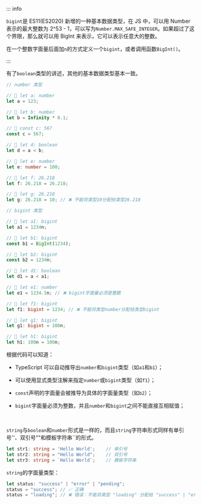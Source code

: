 ::: info

`bigint`是 ES11(ES2020) 新增的一种基本数据类型，在 JS 中，可以用 Number 表示的最大整数为 2^53 - 1，可以写为`Number.MAX_SAFE_INTEGER`。如果超过了这个界限，那么就可以用 BigInt 来表示，它可以表示任意大的整数。

在一个整数字面量后面加`n`的方式定义一个`bigint`，或者调用函数`BigInt()`。

:::


有了`boolean`类型的讲述，其他的基本数据类型基本一致。

```typescript
// number 类型

// 🤔 let a: number
let a = 123;

// 🤔 let b: number
let b = Infinity * 0.1;

// 🤔 const c: 567
const c = 567;

// 🤔 let d: boolean
let d = a < b;

// 🤔 let e: number
let e: number = 100;

// 🤔 let f: 26.218
let f: 26.218 = 26.218;

// 🤔 let g: 26.218
let g: 26.218 = 10; // ❌ 不能将类型10分配给类型26.218
```

```typescript
// bigint 类型

// 🤔 let a1: bigint
let a1 = 1234n;

// 🤔 let b1: bigint
const b1 = BigInt(1234);

// 🤔 let b2: bigint
const b2 = 1234n;

// 🤔 let d1: boolean
let d1 = a < a1;

// 🤔 let e1: number
let e1 = 1234.5n; // ❌ bigint字面量必须是整数

// 🤔 let f1: bigint
let f1: bigint = 1234; // ❌ 不能将类型number分配给类型bigint

// 🤔 let g1: bigint
let g1: bigint = 100n;

// 🤔 let h1: bigint
let h1: 100n = 100n;
```

根据代码可以知道：

-  TypeScript 可以自动推导出`number`和`bigint`类型（如`a1`和`b1`）；

- 可以使用显式类型注解来指定`number`或`bigint`类型（如`f1`）；

- `const`声明的字面量会被推导为具体的字面量类型（如`b2`）；

- `bigint`字面量必须为整数，并且`number`和`bigint`之间不能直接互相赋值；


<br />

`string`与`boolean`和`number`形式是一样的，而且`string`字符串形式同样有单引号''、双引号""和模板字符串``的形式。

```typescript
let str1: string = 'Hello World';    // 单引号
let str2: string = "Hello World";    // 双引号
let str3: string = `Hello World`;    // 模板字符串
```

`string`的字面量类型：

```typescript
let status: "success" | "error" | "pending";
status = "success"; // ✅ 正确
status = "loading"; // ❌ 错误：不能将类型 "loading" 分配给 "success" | "error" | "pending"
```

